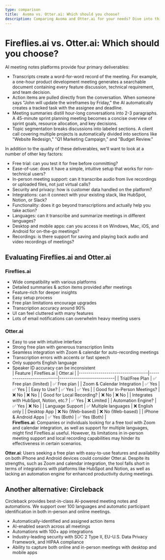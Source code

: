 ```yaml
---
type: comparison
title:  Avoma vs. Otter.ai: Which should you choose?
description: Comparing Avoma and Otter.ai for your needs? Dive into this article to evaluate both tools and discover an alternative, Circleback.
---
```


# Fireflies.ai vs. Otter.ai: Which should you choose?  
AI meeting notes platforms provide four primary deliverables:  
  
* Transcripts create a word-for-word record of the meeting. For example, a one-hour product development meeting generates a searchable document containing every feature discussion, technical requirement, and team decision.  
* Action items are pulled directly from the conversation. When someone says "John will update the wireframes by Friday," the AI automatically creates a tracked task with the assignee and deadline.  
* Meeting summaries distill hour-long conversations into 2-3 paragraphs. A 45-minute sprint planning meeting becomes a concise overview of sprint goals, resource allocation, and key decisions.  
* Topic segmentation breaks discussions into labeled sections. A client call covering multiple projects is automatically divided into sections like "Website Redesign," "Q1 Marketing Campaign," and "Budget Review."  
  
In addition to the quality of these deliverables, we'll want to look at a number of other key factors:  
  
* Free trial: can you test it for free before committing?  
* Ease-of-use: does it have a simple, intuitive setup that works for non-technical users?  
* In-person meeting support: can it transcribe audio from live recordings or uploaded files, not just virtual calls?  
* Security and privacy: how is customer data handled on the platform?  
* Integrations: can it connect with your existing stack, like HubSpot, Notion, or Slack?  
* Functionality: does it go beyond transcriptions and actually help you take action?  
* Languages: can it transcribe and summarize meetings in different languages?  
* Desktop and mobile apps: can you access it on Windows, Mac, iOS, and Android for on-the-go meetings?  
* Recordings: is there support for saving and playing back audio and video recordings of meetings?    
## Evaluating Fireflies.ai and Otter.ai  
### Fireflies.ai
- Wide compatibility with various platforms
- Detailed summaries & action items provided after meetings
- Feature-rich for deeper insights
- Easy setup process
- Free plan limitations encourage upgrades
- Transcription accuracy around 90%
- UI can feel cluttered with many features
- Lots of email notifications can overwhelm heavy meeting users

### Otter.ai
- Easy to use with intuitive interface
- Strong free plan with generous transcription limits
- Seamless integration with Zoom & calendar for auto-recording meetings
- Transcription errors with accents or fast speech
- Only supports English language
- Speaker ID accuracy can be inconsistent  
| Feature                           | Fireflies.ai               | Otter.ai                   |
|-----------------------------------|----------------------------|----------------------------|
| Trial/Free Plan                   | ✅ Free plan (limited)      | ✅ Free plan               |
| Zoom & Calendar Integration       | ✅ Yes                     | ✅ Yes                     |
| Easy to Use?                      | ✅ Yes                     | ✅ Yes                     |
| Good for In-Person Meetings?      | ❌ No                      | ❌ No                      |
| Good for Local Recording?         | ❌ No                      | ❌ No                      |
| Integrates with HubSpot, Notion, etc.? | ✅ Yes                 | ❌ Limited                 |
| Automation Engine?                | ✅ Yes                     | ❌ No                      |
| Language Support                  | ✅ Multiple languages      | ❌ English only            |
| Desktop App                       | ❌ No (Web-based)          | ❌ No (Web-based)          |
| iPhone & Android Apps             | ✅ Yes (Both)              | ✅ Yes (Both)              |  
**Fireflies.ai**: Companies or individuals looking for a free tool with Zoom and calendar integration, as well as support for multiple languages, might find Fireflies.ai useful. However, its limitations in in-person meeting support and local recording capabilities may hinder its effectiveness in certain scenarios.

**Otter.ai**: Users seeking a free plan with easy-to-use features and availability on both iPhone and Android devices could consider Otter.ai. Despite its strengths, such as Zoom and calendar integration, the tool falls short in terms of integrations with platforms like HubSpot and Notion, as well as lacking an automation engine for enhanced productivity during meetings.  
## Another alternative: Circleback  
Circleback provides best-in-class AI-powered meeting notes and automations. We support over 100 languages and automatic participant identification in both in-person and online meetings.  
  
* Automatically-identified and assigned action items  
* AI-enabled search across all meetings  
* Automations with 100+ app integrations  
* Industry-leading security with SOC 2 Type II, EU-U.S. Data Privacy Framework, and HIPAA compliance  
* Ability to capture both online and in-person meetings with desktop and mobile apps  